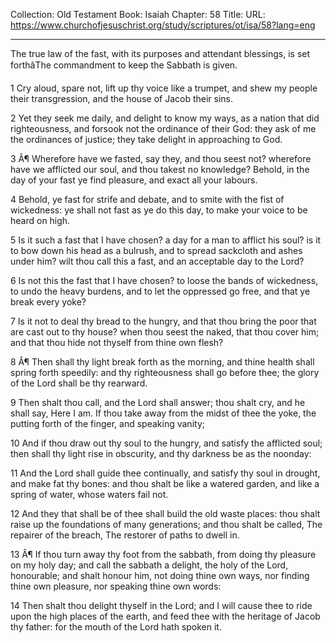 Collection: Old Testament
Book: Isaiah
Chapter: 58
Title: 
URL: https://www.churchofjesuschrist.org/study/scriptures/ot/isa/58?lang=eng

---

The true law of the fast, with its purposes and attendant blessings, is set forthâThe commandment to keep the Sabbath is given.

1 Cry aloud, spare not, lift up thy voice like a trumpet, and shew my people their transgression, and the house of Jacob their sins.

2 Yet they seek me daily, and delight to know my ways, as a nation that did righteousness, and forsook not the ordinance of their God: they ask of me the ordinances of justice; they take delight in approaching to God.

3 Â¶ Wherefore have we fasted, say they, and thou seest not? wherefore have we afflicted our soul, and thou takest no knowledge? Behold, in the day of your fast ye find pleasure, and exact all your labours.

4 Behold, ye fast for strife and debate, and to smite with the fist of wickedness: ye shall not fast as ye do this day, to make your voice to be heard on high.

5 Is it such a fast that I have chosen? a day for a man to afflict his soul? is it to bow down his head as a bulrush, and to spread sackcloth and ashes under him? wilt thou call this a fast, and an acceptable day to the Lord?

6 Is not this the fast that I have chosen? to loose the bands of wickedness, to undo the heavy burdens, and to let the oppressed go free, and that ye break every yoke?

7 Is it not to deal thy bread to the hungry, and that thou bring the poor that are cast out to thy house? when thou seest the naked, that thou cover him; and that thou hide not thyself from thine own flesh?

8 Â¶ Then shall thy light break forth as the morning, and thine health shall spring forth speedily: and thy righteousness shall go before thee; the glory of the Lord shall be thy rearward.

9 Then shalt thou call, and the Lord shall answer; thou shalt cry, and he shall say, Here I am. If thou take away from the midst of thee the yoke, the putting forth of the finger, and speaking vanity;

10 And if thou draw out thy soul to the hungry, and satisfy the afflicted soul; then shall thy light rise in obscurity, and thy darkness be as the noonday:

11 And the Lord shall guide thee continually, and satisfy thy soul in drought, and make fat thy bones: and thou shalt be like a watered garden, and like a spring of water, whose waters fail not.

12 And they that shall be of thee shall build the old waste places: thou shalt raise up the foundations of many generations; and thou shalt be called, The repairer of the breach, The restorer of paths to dwell in.

13 Â¶ If thou turn away thy foot from the sabbath, from doing thy pleasure on my holy day; and call the sabbath a delight, the holy of the Lord, honourable; and shalt honour him, not doing thine own ways, nor finding thine own pleasure, nor speaking thine own words:

14 Then shalt thou delight thyself in the Lord; and I will cause thee to ride upon the high places of the earth, and feed thee with the heritage of Jacob thy father: for the mouth of the Lord hath spoken it.
